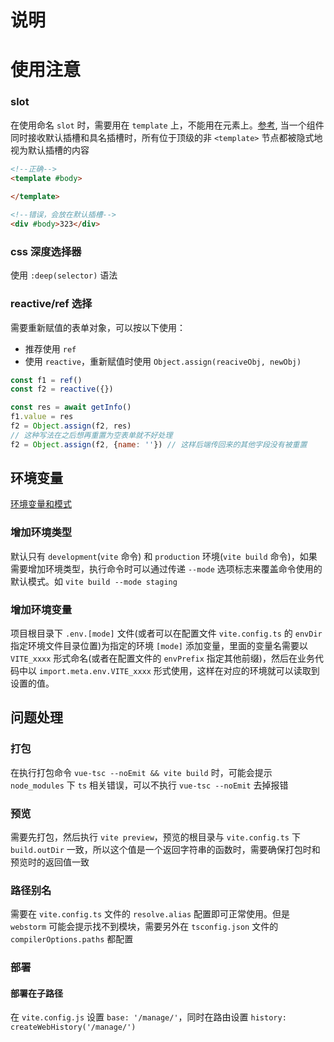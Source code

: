 # 说明

# 使用注意

### slot

在使用命名 `slot` 时，需要用在 `template` 上，不能用在元素上。[参考](https://cn.vuejs.org/guide/components/slots.html#named-slots), 当一个组件同时接收默认插槽和具名插槽时，所有位于顶级的非 `<template>` 节点都被隐式地视为默认插槽的内容

```html
<!--正确-->
<template #body>
  
</template>

<!--错误，会放在默认插槽-->
<div #body>323</div>
```

### css 深度选择器

使用 `:deep(selector)` 语法

### reactive/ref 选择

需要重新赋值的表单对象，可以按以下使用：

-  推荐使用 `ref`
-  使用 `reactive`，重新赋值时使用 `Object.assign(reaciveObj, newObj)`

```javascript
const f1 = ref()
const f2 = reactive({})

const res = await getInfo()
f1.value = res
f2 = Object.assign(f2, res)
// 这种写法在之后想再重置为空表单就不好处理
f2 = Object.assign(f2, {name: ''}) // 这样后端传回来的其他字段没有被重置
```

## 环境变量

[环境变量和模式](https://cn.vitejs.dev/guide/env-and-mode.html#modes)

### 增加环境类型

默认只有 `development`(`vite` 命令) 和 `production` 环境(`vite build` 命令)，如果需要增加环境类型，执行命令时可以通过传递 `--mode` 选项标志来覆盖命令使用的默认模式。如 `vite build --mode staging`

### 增加环境变量

项目根目录下 `.env.[mode]` 文件(或者可以在配置文件 `vite.config.ts` 的 `envDir` 指定环境文件目录位置)为指定的环境 `[mode]` 添加变量，里面的变量名需要以 `VITE_xxxx` 形式命名(或者在配置文件的 `envPrefix` 指定其他前缀)，然后在业务代码中以 `import.meta.env.VITE_xxxx` 形式使用，这样在对应的环境就可以读取到设置的值。

## 问题处理

### 打包

在执行打包命令 `vue-tsc --noEmit && vite build` 时，可能会提示 `node_modules` 下 `ts` 相关错误，可以不执行 `vue-tsc --noEmit` 去掉报错

### 预览

需要先打包，然后执行 `vite preview`，预览的根目录与 `vite.config.ts` 下 `build.outDir` 一致，所以这个值是一个返回字符串的函数时，需要确保打包时和预览时的返回值一致

### 路径别名

需要在 `vite.config.ts` 文件的 `resolve.alias` 配置即可正常使用。但是 `webstorm` 可能会提示找不到模块，需要另外在 `tsconfig.json` 文件的 `compilerOptions.paths` 都配置

### 部署

#### 部署在子路径

在 `vite.config.js` 设置 `base: '/manage/'`，同时在路由设置 `history: createWebHistory('/manage/')`
